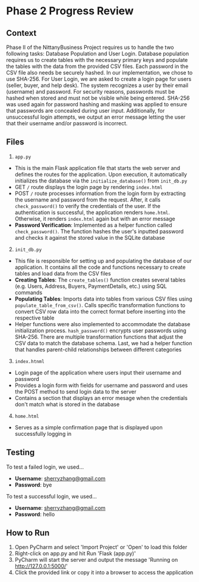 # Phase 2 Progress Review

## Context
Phase II of the NittanyBusiness Project requires us to handle the two following tasks: Database Population and User Login. Database population requires us to create tables with the necessary primary keys and populate the tables with the data from the provided CSV files. Each password in the CSV file also needs be securely hashed. In our implementation, we chose to use SHA-256. For User Login, we are asked to create a login page for users (seller, buyer, and help desk). The system recognizes a user by their email (username) and password. For security reasons, passwords must be hashed when stored and must not be visible while being entered. SHA-256 was used again for password hashing and masking was applied to ensure that passwords are concealed during user input. Additionally, for unsuccessful login attempts, we output an error message letting the user that their username and/or password is incorrect. 

## Files
1. `app.py`
- This is the main Flask application file that starts the web server and defines the routes for the application. Upon execution, it automatically initializes the database via the `initialize_database()` from `init_db.py`
- GET `/` route displays the login page by rendering `index.html`
- POST `/` route processes information from the login form by extracting the username and password from the request. After, it calls `check_password()` to verify the credentials of the user. If the authentication is successful, the application renders `home.html`. Otherwise, it renders `index.html` again but with an error message
- **Password Verification**: Implemented as a helper function called `check_password()`. The function hashes the user's inputted password and checks it against the stored value in the SQLite database
2. `init_db.py`
- This file is responsible for setting up and populating the database of our application. It contains all the code and functions necessary to create tables and load data from the CSV files
- **Creating Tables**: The `create_tables()` function creates several tables (e.g. Users, Address, Buyers, PaymentDetails, etc.) using SQL commands
- **Populating Tables**: Imports data into tables from various CSV files using `populate_table_from_csv()`. Calls specific transformation functions to convert CSV row data into the correct format before inserting into the respective table
- Helper functions were also implemented to accommodate the database initialization process. `hash_password()` encrypts user passwords using SHA-256. There are multiple transformation functions that adjust the CSV data to match the database schema. Last, we had a helper function that handles parent-child relationships between different categories
3. `index.htnml`
- Login page of the application where users input their username and password
- Provides a login form with fields for username and password and uses the POST method to send login data to the server
- Contains a section that displays an error mesage when the credentials don't match what is stored in the database
4. `home.html`
- Serves as a simple confirmation page that is displayed upon successfully logging in

## Testing
To test a failed login, we used...
- **Username**: sherryzhang@gmail.com
- **Password**: bye
  
To test a successful login, we used...
- **Username**: sherryzhang@gmail.com
- **Password**: hello

## How to Run
1. Open PyCharm and select 'Import Project' or 'Open' to load this folder
2. Right-click on app.py and hit Run 'Flask (app.py)'
3. PyCharm will start the server and output the message 'Running on http://127.0.0.1:5000/'
4. Click the provided link or copy it into a browser to access the application

